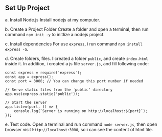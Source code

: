 ## Set Up Project
a. Install Node.js
Install nodejs at my computer.

b. Create a Project Folder
Create a folder and open a terminal, then run command `npm init -y` to initlize a nodejs project.

c. Install dependencies
For use `express`, i run command `npm install express -S`.

d. Create folders, files.
I created a folder `public`, and create `index.html` inside it. In addition, i created a js file `server.js`, and fill following code:

    const express = require('express');
    const app = express();
    const port = 3000; // You can change this port number if needed

    // Serve static files from the 'public' directory
    app.use(express.static('public'));

    // Start the server
    app.listen(port, () => {
        console.log(`Server is running on http://localhost:${port}`);
    });

e. Test code.
Open a terminal and run command `node server.js`, then open browser visit `http://localhost:3000`, so i can see the content of html file.



